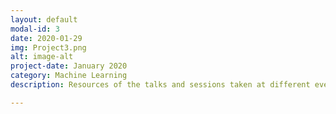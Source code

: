 ```yaml
---
layout: default
modal-id: 3
date: 2020-01-29
img: Project3.png
alt: image-alt
project-date: January 2020
category: Machine Learning 
description: Resources of the talks and sessions taken at different events. Find the github repo <a href="https://github.com/Anpr1211/Talks-and-Sessions">here</a>.

---
```

